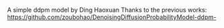 A simple ddpm model by Ding Haoxuan
Thanks to the previous works:
<https://github.com/zoubohao/DenoisingDiffusionProbabilityModel-ddpm-> <br />
